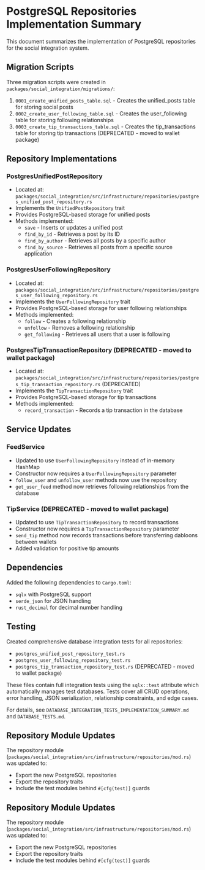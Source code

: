 # PostgreSQL Repositories Implementation Summary

This document summarizes the implementation of PostgreSQL repositories for the social integration system.

## Migration Scripts

Three migration scripts were created in `packages/social_integration/migrations/`:

1. `0001_create_unified_posts_table.sql` - Creates the unified_posts table for storing social posts
2. `0002_create_user_following_table.sql` - Creates the user_following table for storing following relationships
3. `0003_create_tip_transactions_table.sql` - Creates the tip_transactions table for storing tip transactions (DEPRECATED - moved to wallet package)

## Repository Implementations

### PostgresUnifiedPostRepository

- Located at: `packages/social_integration/src/infrastructure/repositories/postgres_unified_post_repository.rs`
- Implements the `UnifiedPostRepository` trait
- Provides PostgreSQL-based storage for unified posts
- Methods implemented:
  - `save` - Inserts or updates a unified post
  - `find_by_id` - Retrieves a post by its ID
  - `find_by_author` - Retrieves all posts by a specific author
  - `find_by_source` - Retrieves all posts from a specific source application

### PostgresUserFollowingRepository

- Located at: `packages/social_integration/src/infrastructure/repositories/postgres_user_following_repository.rs`
- Implements the `UserFollowingRepository` trait
- Provides PostgreSQL-based storage for user following relationships
- Methods implemented:
  - `follow` - Creates a following relationship
  - `unfollow` - Removes a following relationship
  - `get_following` - Retrieves all users that a user is following

### PostgresTipTransactionRepository (DEPRECATED - moved to wallet package)

- Located at: `packages/social_integration/src/infrastructure/repositories/postgres_tip_transaction_repository.rs` (DEPRECATED)
- Implements the `TipTransactionRepository` trait
- Provides PostgreSQL-based storage for tip transactions
- Methods implemented:
  - `record_transaction` - Records a tip transaction in the database

## Service Updates

### FeedService

- Updated to use `UserFollowingRepository` instead of in-memory HashMap
- Constructor now requires a `UserFollowingRepository` parameter
- `follow_user` and `unfollow_user` methods now use the repository
- `get_user_feed` method now retrieves following relationships from the database

### TipService (DEPRECATED - moved to wallet package)

- Updated to use `TipTransactionRepository` to record transactions
- Constructor now requires a `TipTransactionRepository` parameter
- `send_tip` method now records transactions before transferring dabloons between wallets
- Added validation for positive tip amounts

## Dependencies

Added the following dependencies to `Cargo.toml`:

- `sqlx` with PostgreSQL support
- `serde_json` for JSON handling
- `rust_decimal` for decimal number handling

## Testing

Created comprehensive database integration tests for all repositories:

- `postgres_unified_post_repository_test.rs`
- `postgres_user_following_repository_test.rs`
- `postgres_tip_transaction_repository_test.rs` (DEPRECATED - moved to wallet package)

These files contain full integration tests using the `sqlx::test` attribute which automatically
manages test databases. Tests cover all CRUD operations, error handling, JSON serialization,
relationship constraints, and edge cases.

For details, see `DATABASE_INTEGRATION_TESTS_IMPLEMENTATION_SUMMARY.md` and `DATABASE_TESTS.md`.

## Repository Module Updates

The repository module (`packages/social_integration/src/infrastructure/repositories/mod.rs`) was updated to:

- Export the new PostgreSQL repositories
- Export the repository traits
- Include the test modules behind `#[cfg(test)]` guards

## Repository Module Updates

The repository module (`packages/social_integration/src/infrastructure/repositories/mod.rs`) was updated to:

- Export the new PostgreSQL repositories
- Export the repository traits
- Include the test modules behind `#[cfg(test)]` guards